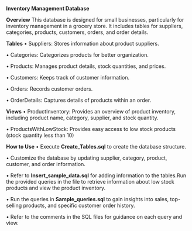 **Inventory Management Database**

**Overview**
This database is designed for small businesses, particularly for inventory management in a grocery store. It includes tables for suppliers, categories, products, customers, orders, and order details.

**Tables**
•	Suppliers: Stores information about product suppliers.

•	Categories: Categorizes products for better organization.

•	Products: Manages product details, stock quantities, and prices.

•	Customers: Keeps track of customer information.

•	Orders: Records customer orders.

•	OrderDetails: Captures details of products within an order.

**Views**
•	ProductInventory: Provides an overview of product inventory, including product name, category, supplier, and stock quantity.

•	ProductsWithLowStock: Provides easy access to low stock products (stock quantity less than 10)

**How to Use**
•	Execute **Create_Tables.sql** to create the database structure.

•	Customize the database by updating supplier, category, product, customer, and order information.

•	Refer to **Insert_sample_data.sql** for adding information to the tables.Run the provided queries in the file to retrieve information about low stock products and view the product inventory. 

•	Run the queries in **Sample_queries.sql** to gain insights into sales, top-selling products, and specific customer order history.

•	Refer to the comments in the SQL files for guidance on each query and view.
